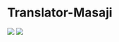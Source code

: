 # Translator-Masaji

![](https://user-images.githubusercontent.com/52446061/83588522-05772700-a56b-11ea-8f9a-669a3d1506dd.png)
![](https://user-images.githubusercontent.com/52446061/83324931-e08c6680-a281-11ea-95f8-2b374bf48af4.jpg)
